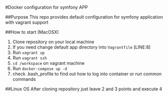 #Docker configuration for symfony APP

##Purpose
This repo provides default configuration for symfony application with vagrant support

##How to start (MacOSX)

  1. Clone repository on your local machine
  2. If you need change default app directory into `Vagrantfile` [LINE:8]
  2. Run `vagrant up`
  3. Run `vagrant ssh`
  4. `cd /workspace` on vagrant machine
  5. Run `docker-compose up -d`
  6. check .bash_profile to find out how to log into container or run common commands

##Linux OS
  After cloning repository just leave 2 and 3 points and execute 4

